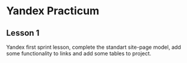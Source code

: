 # Yandex Practicum
## Lesson 1

Yandex first sprint lesson, complete the standart site-page model, add some functionality to links and add some tables to project.
